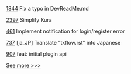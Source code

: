 
[1844](https://github.com/hyperledger/aries-cloudagent-python/pull/1844) Fix a typo in DevReadMe.md

[2397](https://github.com/hyperledger/iroha/pull/2397) Simplify Kura

[461](https://github.com/hyperledger/cello/pull/461) Implement notification for login/register error

[737](https://github.com/hyperledger/fabric-docs-i18n/pull/737) [ja_JP] Translate "txflow.rst" into Japanese

[907](https://github.com/hyperledger/aries-framework-javascript/pull/907) feat: initial plugin api


[See more >>>](https://start-here.hyperledger.org/pull-requests)
